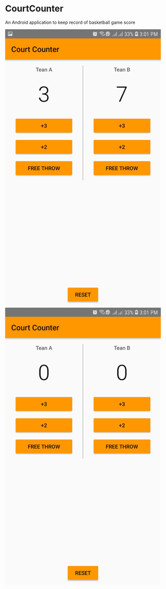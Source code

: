 # CourtCounter
An Android application to keep record of basketball game score

![1](./images/2.jpg) ![2](./images/1.jpg)
